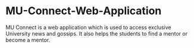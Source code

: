 # MU-Connect-Web-Application
MU Connect is a web application which is used to access exclusive University news and gossips. It also helps the students to find a mentor or become a mentor.
